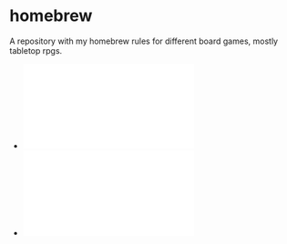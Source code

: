 # homebrew
A repository with my homebrew rules for different board games, mostly tabletop rpgs.

- ![cy_borg](./cy_borg.md)
- ![troika](./troika.md)
